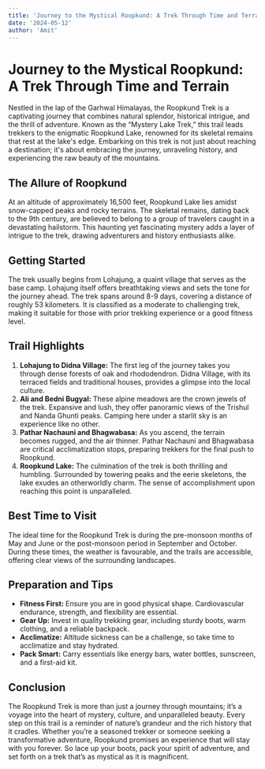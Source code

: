```yaml
---
title: 'Journey to the Mystical Roopkund: A Trek Through Time and Terrain'
date: '2024-05-12'
author: 'Amit'
---
```


# Journey to the Mystical Roopkund: A Trek Through Time and Terrain

Nestled in the lap of the Garhwal Himalayas, the Roopkund Trek is a
captivating journey that combines natural splendor, historical intrigue,
and the thrill of adventure. Known as the “Mystery Lake Trek,” this
trail leads trekkers to the enigmatic Roopkund Lake, renowned for its
skeletal remains that rest at the lake's edge. Embarking on this trek is
not just about reaching a destination; it's about embracing the journey,
unraveling history, and experiencing the raw beauty of the mountains.

## The Allure of Roopkund

At an altitude of approximately 16,500 feet, Roopkund Lake lies amidst
snow-capped peaks and rocky terrains. The skeletal remains, dating back
to the 9th century, are believed to belong to a group of travelers
caught in a devastating hailstorm. This haunting yet fascinating mystery
adds a layer of intrigue to the trek, drawing adventurers and history
enthusiasts alike.

## Getting Started

The trek usually begins from Lohajung, a quaint village that serves as
the base camp. Lohajung itself offers breathtaking views and sets the
tone for the journey ahead. The trek spans around 8-9 days, covering a
distance of roughly 53 kilometers. It is classified as a moderate to
challenging trek, making it suitable for those with prior trekking
experience or a good fitness level.

## Trail Highlights

1.  **Lohajung to Didna Village:** The first leg of the journey takes
    you through dense forests of oak and rhododendron. Didna Village,
    with its terraced fields and traditional houses, provides a glimpse
    into the local culture.
2.  **Ali and Bedni Bugyal:** These alpine meadows are the crown jewels
    of the trek. Expansive and lush, they offer panoramic views of the
    Trishul and Nanda Ghunti peaks. Camping here under a starlit sky is
    an experience like no other.
3.  **Pathar Nachauni and Bhagwabasa:** As you ascend, the terrain
    becomes rugged, and the air thinner. Pathar Nachauni and Bhagwabasa
    are critical acclimatization stops, preparing trekkers for the final
    push to Roopkund.
4.  **Roopkund Lake:** The culmination of the trek is both thrilling and
    humbling. Surrounded by towering peaks and the eerie skeletons, the
    lake exudes an otherworldly charm. The sense of accomplishment upon
    reaching this point is unparalleled.

## Best Time to Visit

The ideal time for the Roopkund Trek is during the pre-monsoon months of
May and June or the post-monsoon period in September and October. During
these times, the weather is favourable, and the trails are accessible,
offering clear views of the surrounding landscapes.

## Preparation and Tips

- **Fitness First:** Ensure you are in good physical shape.
  Cardiovascular endurance, strength, and flexibility are essential.
- **Gear Up:** Invest in quality trekking gear, including sturdy
  boots, warm clothing, and a reliable backpack.
- **Acclimatize:** Altitude sickness can be a challenge, so take time
  to acclimatize and stay hydrated.
- **Pack Smart:** Carry essentials like energy bars, water bottles,
  sunscreen, and a first-aid kit.

## Conclusion

The Roopkund Trek is more than just a journey through mountains; it’s a
voyage into the heart of mystery, culture, and unparalleled beauty.
Every step on this trail is a reminder of nature’s grandeur and the rich
history that it cradles. Whether you’re a seasoned trekker or someone
seeking a transformative adventure, Roopkund promises an experience that
will stay with you forever. So lace up your boots, pack your spirit of
adventure, and set forth on a trek that’s as mystical as it is
magnificent.
